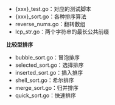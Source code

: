 
- {xxx}_test.go：对应的测试脚本
- {xxx}_sort.go：各种排序算法
- reverse_nums.go：翻转数组
- lcp_str.go：两个字符串的最长公共前缀


**比较型排序**

- bubble_sort.go：冒泡排序
- selected_sort.go：选择排序
- inserted_sort.go：插入排序
- shell_sort.go：希尔排序
- merge_sort.go：归并排序
- quick_sort.go：快速排序